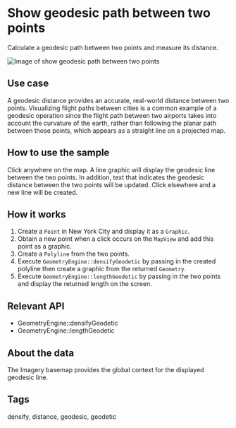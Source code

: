 # Show geodesic path between two points

Calculate a geodesic path between two points and measure its distance.

![Image of show geodesic path between two points](ShowGeodesicPathBetweenTwoPoints.png)

## Use case

A geodesic distance provides an accurate, real-world distance between two points. Visualizing flight paths between cities is a common example of a geodesic operation since the flight path between two airports takes into account the curvature of the earth, rather than following the planar path between those points, which appears as a straight line on a projected map.

## How to use the sample

Click anywhere on the map. A line graphic will display the geodesic line between the two points. In addition, text that indicates the geodesic distance between the two points will be updated. Click elsewhere and a new line will be created.

## How it works

1. Create a `Point` in New York City and display it as a `Graphic`.
2. Obtain a new point when a click occurs on the `MapView` and add this point as a graphic.
3. Create a `Polyline` from the two points.
4. Execute `GeometryEngine::densifyGeodetic` by passing in the created polyline then create a graphic from the returned `Geometry`.
5. Execute `GeometryEngine::lengthGeodetic` by passing in the two points and display the returned length on the screen.

## Relevant API

* GeometryEngine::densifyGeodetic
* GeometryEngine::lengthGeodetic

## About the data

The Imagery basemap provides the global context for the displayed geodesic line.

## Tags

 densify, distance, geodesic, geodetic
